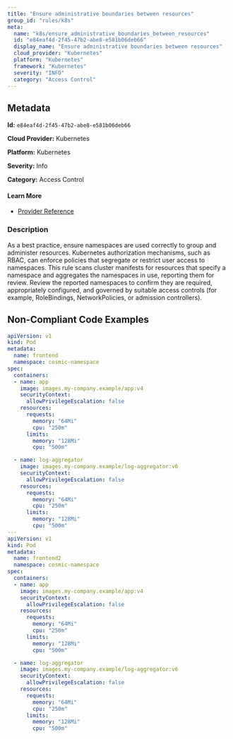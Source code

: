 ```yaml
---
title: "Ensure administrative boundaries between resources"
group_id: "rules/k8s"
meta:
  name: "k8s/ensure_administrative_boundaries_between_resources"
  id: "e84eaf4d-2f45-47b2-abe8-e581b06deb66"
  display_name: "Ensure administrative boundaries between resources"
  cloud_provider: "Kubernetes"
  platform: "Kubernetes"
  framework: "Kubernetes"
  severity: "INFO"
  category: "Access Control"
---
```

## Metadata

**Id:** `e84eaf4d-2f45-47b2-abe8-e581b06deb66`

**Cloud Provider:** Kubernetes

**Platform:** Kubernetes

**Severity:** Info

**Category:** Access Control

#### Learn More

 - [Provider Reference](https://kubernetes.io/docs/concepts/overview/working-with-objects/namespaces/)

### Description

 As a best practice, ensure namespaces are used correctly to group and administer resources. Kubernetes authorization mechanisms, such as RBAC, can enforce policies that segregate or restrict user access to namespaces. This rule scans cluster manifests for resources that specify a namespace and aggregates the namespaces in use, reporting them for review. Review the reported namespaces to confirm they are required, appropriately configured, and governed by suitable access controls (for example, RoleBindings, NetworkPolicies, or admission controllers).

## Non-Compliant Code Examples
```yaml
apiVersion: v1
kind: Pod
metadata:
  name: frontend
  namespace: cosmic-namespace
spec:
  containers:
  - name: app
    image: images.my-company.example/app:v4
    securityContext:
      allowPrivilegeEscalation: false
    resources:
      requests:
        memory: "64Mi"
        cpu: "250m"
      limits:
        memory: "128Mi"
        cpu: "500m"

  - name: log-aggregator
    image: images.my-company.example/log-aggregator:v6
    securityContext:
      allowPrivilegeEscalation: false
    resources:
      requests:
        memory: "64Mi"
        cpu: "250m"
      limits:
        memory: "128Mi"
        cpu: "500m"
---
apiVersion: v1
kind: Pod
metadata:
  name: frontend2
  namespace: cosmic-namespace
spec:
  containers:
  - name: app
    image: images.my-company.example/app:v4
    securityContext:
      allowPrivilegeEscalation: false
    resources:
      requests:
        memory: "64Mi"
        cpu: "250m"
      limits:
        memory: "128Mi"
        cpu: "500m"

  - name: log-aggregator
    image: images.my-company.example/log-aggregator:v6
    securityContext:
      allowPrivilegeEscalation: false
    resources:
      requests:
        memory: "64Mi"
        cpu: "250m"
      limits:
        memory: "128Mi"
        cpu: "500m"


```